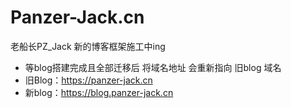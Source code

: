 # Panzer-Jack.cn
老船长PZ_Jack 新的博客框架施工中ing

- 等blog搭建完成且全部迁移后 将域名地址 会重新指向 旧blog 域名
- 旧Blog：https://panzer-jack.cn
- 新blog：https://blog.panzer-jack.cn

